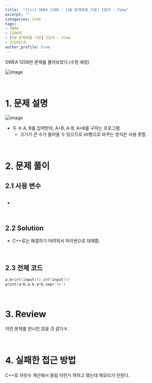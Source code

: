 ```yaml
---
title:  "[C++] SWEA 1206 : [SW 문제해결 기본] 1일차 - View"
excerpt: ""
categories: Code
tags: 
- SWEA
- 1206번
- [SW 문제해결 기본] 1일차 - View
- 코딩테스트
author_profile: true
---
```


SWEA 1206번 문제를 풀어보았다.(수정 예정)

![image](https://user-images.githubusercontent.com/37764581/105627906-e53f0400-5e7c-11eb-9371-5745121cd25d.png)

<br>

# 1. 문제 설명

![image](https://user-images.githubusercontent.com/37764581/105627902-db1d0580-5e7c-11eb-8f2d-0cf208411ec2.png)

+ 두 수 A, B를 입력받아, A+B, A-B, A×B를 구하는 프로그램
  + 크기가 큰 수가 들어올 수 있으므로 int형으로 바꾸는 방식은 사용 못함.

<br>

# 2. 문제 풀이

## 2.1 사용 변수

```cpp

```

+ 

<br>

## 2.2 Solution

+ C++로는 해결하기 어려워서 파이썬으로 대체함.



<br>

## 2.3 전체 코드

```cpp
a,b=int(input()),int(input())
print(a+b,a-b,a*b,sep='\n')
```
<br>

# 3. Review

이런 문제를 만나진 않을 것 같다ㅎ.

<br>

# 4. 실패한 접근 방법

C++로 자릿수 계산해서 올림 이런거 하려고 했는데 메모리가 안된다.

